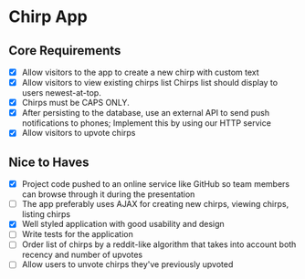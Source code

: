 # Chirp App

## Core Requirements

- [x] Allow visitors to the app to create a new chirp with custom text
- [x] Allow visitors to view existing chirps list Chirps list should display to users newest-at-top.
- [x] Chirps must be CAPS ONLY.
- [x] After persisting to the database, use an external API to send push notifications to phones; Implement this by using our HTTP service
- [x] Allow visitors to upvote chirps

## Nice to Haves

- [x] Project code pushed to an online service like GitHub so team members can browse through it during the presentation
- [ ] The app preferably uses AJAX for creating new chirps, viewing chirps, listing chirps
- [x] Well styled application with good usability and design
- [ ] Write tests for the application
- [ ] Order list of chirps by a reddit-like algorithm that takes into account both recency and number of upvotes
- [ ] Allow users to unvote chirps they've previously upvoted
